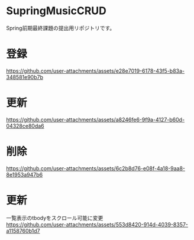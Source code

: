 # SupringMusicCRUD
Spring前期最終課題の提出用リポジトリです。

# 登録
https://github.com/user-attachments/assets/e28e7019-6178-43f5-b83a-348581e90b7b

# 更新
https://github.com/user-attachments/assets/a8246fe6-9f9a-4127-b60d-04328ce80da6

# 削除
https://github.com/user-attachments/assets/6c2b8d76-e08f-4a18-9aa8-8e1953a947b6

# 更新
一覧表示のtbodyをスクロール可能に変更<br/>
https://github.com/user-attachments/assets/553d8420-914d-4039-8357-a1158760b1d7
